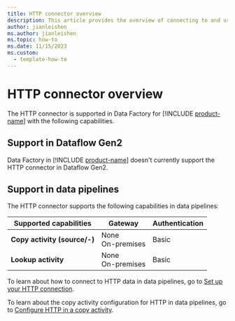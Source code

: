 ```yaml
---
title: HTTP connector overview
description: This article provides the overview of connecting to and using HTTP data in Data Factory.
author: jianleishen
ms.author: jianleishen
ms.topic: how-to
ms.date: 11/15/2023
ms.custom:
  - template-how-to
---
```


# HTTP connector overview

The HTTP connector is supported in Data Factory for [!INCLUDE [product-name](../includes/product-name.md)] with the following capabilities.

## Support in Dataflow Gen2

Data Factory in [!INCLUDE [product-name](../includes/product-name.md)] doesn't currently support the HTTP connector in Dataflow Gen2.

## Support in data pipelines

The HTTP connector supports the following capabilities in data pipelines:

| Supported capabilities | Gateway | Authentication |
| --- | --- | ---|
| **Copy activity (source/-)** | None <br> On-premises | Basic |
| **Lookup activity** | None <br> On-premises | Basic |

To learn about how to connect to HTTP data in data pipelines, go to [Set up your HTTP connection](connector-http.md#set-up-your-connection-in-a-data-pipeline).

To learn about the copy activity configuration for HTTP in data pipelines, go to [Configure HTTP in a copy activity](connector-http-copy-activity.md).
